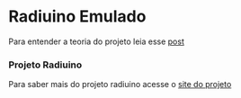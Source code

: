 # Radiuino Emulado
Para entender a teoria do projeto leia esse [post](http://andredeo.blogspot.com.br/2017/07/redes-de-sensores-sem-fio-com-protocolo.html)

### Projeto Radiuino
Para saber mais do projeto radiuino acesse o [site do projeto](http://radiuino.cc)
